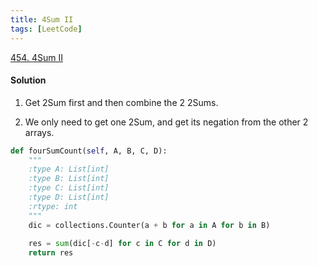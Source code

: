 ```yaml
---
title: 4Sum II
tags: [LeetCode]
---
```


[454. 4Sum II](https://leetcode.com/problems/4sum-ii/)
#### Solution  
1. Get 2Sum first and then combine the 2 2Sums.

1. We only need to get one 2Sum, and get its negation from the other 2 arrays.

```python
def fourSumCount(self, A, B, C, D):
    """
    :type A: List[int]
    :type B: List[int]
    :type C: List[int]
    :type D: List[int]
    :rtype: int
    """
    dic = collections.Counter(a + b for a in A for b in B)
    
    res = sum(dic[-c-d] for c in C for d in D)
    return res
```